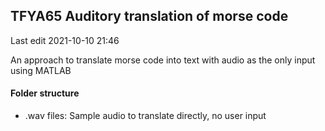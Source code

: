 ## TFYA65 Auditory translation of morse code

Last edit 2021-10-10 21:46

An approach to translate morse code into text with audio as the only input using MATLAB

#### Folder structure

- .wav files: Sample audio to translate directly, no user input

